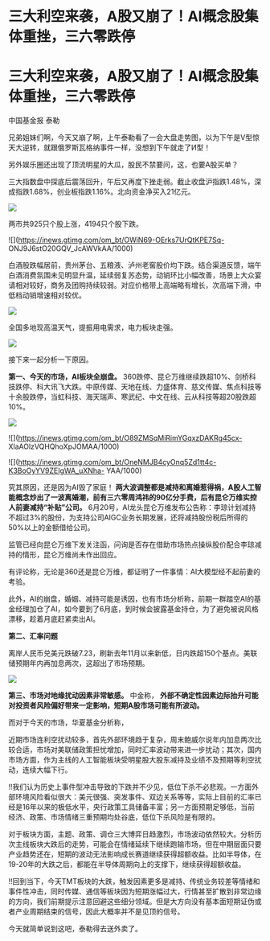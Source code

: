 # 三大利空来袭，A股又崩了！AI概念股集体重挫，三六零跌停

# 三大利空来袭，A股又崩了！AI概念股集体重挫，三六零跌停

中国基金报 泰勒

兄弟姐妹们啊，今天又崩了啊，上午泰勒看了一会大盘走势图，以为下午是V型惊天大逆转，就跟俄罗斯瓦格纳事件一样，没想到下午就走了И型！

另外娱乐圈还出现了顶流明星的大瓜，股民不禁要问，这，也要A股买单？

三大指数盘中探底后震荡回升，午后又再度下挫走弱。截止收盘沪指跌1.48%，深成指跌1.68%，创业板指跌1.16%。北向资金净买入21亿元。

![](https://inews.gtimg.com/om_bt/ODT_EUufvNrrlqot6lUQp4MLSfOY6oh4IQJ3qlUccwZrIAA/1000)

两市共925只个股上涨，4194只个股下跌。

![](https://inews.gtimg.com/om_bt/OWiN69-OErks7UrQtKPE7Sq-
ONJ9J6stO20GQV_JcAWVkAA/1000)

白酒股跌幅居前，贵州茅台、五粮液、泸州老窖股价均下跌。结合渠道反馈，端午白酒消费氛围未见明显升温，延续弱复苏态势，动销环比小幅改善，场景上大众宴请相对较好，商务及团购持续较弱。对应价格带上高端略有增长，次高端下滑，中低档动销增速相对较优。

![](https://inews.gtimg.com/om_bt/O4V7Grn-5rrZ2bVjWmJ6Nvv4tb8cdMUdbI__D7lFIl1AIAA/1000)

全国多地现高温天气，提振用电需求，电力板块走强。

![](https://inews.gtimg.com/om_bt/Ow51C0WAVZMTKWzRz6IPPGSlMu9PLLnUpqV5wEs49uuB0AA/1000)

接下来一起分析一下原因。

**第一、今天的市场，AI板块全崩盘。**
360跌停、昆仑万维继续跌超10%、剑桥科技跌停、科大讯飞大跌。中原传媒、天地在线、力盛体育、慈文传媒、焦点科技等十余股跌停，当虹科技、海天瑞声、寒武纪、中文在线、云从科技等超20股跌超10%。

![](https://inews.gtimg.com/om_bt/Ohokngs2wHQX8RsXDZnJpmFyeXSG3axX5rrHvR2O3lbmwAA/1000)

![](https://inews.gtimg.com/om_bt/O89ZMSqMiRimYGqxzDAKRg45cx-
XlaAOlzVQHQhoXpJOMAA/1000)

![](https://inews.gtimg.com/om_bt/OneNMJB4cyOnq5Zd1tt4c-K3BoOyYV9ZEIgWA_uXNha-
YAA/1000)

究其原因，还是因为AI毁了家庭！
**两大波调整都是减持和离婚惹得祸，A股人工智能概念炒出了一波离婚潮，前有三六零周鸿祎的90亿分手费，后有昆仑万维实控人前妻减持“补贴”公司。**
6月20号，AI龙头昆仑万维发布公告称：李琼计划减持不超过3%的股份，为支持公司AIGC业务长期发展，还将减持股份税后所得的50%以上的金额借给公司。

监管已经向昆仑万维下发关注函，问询是否存在借助市场热点操纵股价配合李琼减持的情形，昆仑万维尚未作出回应。

有评论称，无论是360还是昆仑万维，都证明了一件事情：AI大模型经不起前妻的考验。

此外，AI的崩盘，婚姻、减持可能是诱因，也有市场分析称，前期一群踏空AI的基金经理加仓了AI，如今要到了6月底，到时候会披露基金持仓，为了避免被说风格漂移，趁着月底赶紧卖出AI。

**第二、汇率问题**

离岸人民币兑美元跌破7.23，刷新去年11月以来新低，日内跌超150个基点。美联储预期年内再加息两次，这超出了市场预期。

![](https://inews.gtimg.com/om_bt/OtsHRVzYS8vrAKkJxJYtNaMnvbAJ3IZ7fUiderbIZam5IAA/1000)

**第三、市场对地缘扰动因素非常敏感。** 中金称， **外部不确定性因素边际抬升可能对投资者风险偏好带来一定影响，短期A股市场可能有所波动。**

而对于今天的市场，华夏基金分析称，

近期市场连利空扰动较多，首先外部环境趋于复杂，周末鲍威尔说年内加息两次比较合适，市场对美联储政策担忧增加，同时汇率波动带来进一步扰动；其次，国内市场方面，作为主线的人工智能板块受明星股大股东减持及业绩不及预期等利空扰动，连续大幅下行。

‼我们认为历史上事件型冲击导致的下跌并不少见，低位下杀不必悲观。一方面外部环境风险看似很大：美元很强、突发事件、双边关系等等，实际上目前的汇率已经是16年以来的极低水平，央行政策工具储备丰富；另一方面预期足够低，当前经济、政策、市场情绪三重预期均处谷底，低位下杀风险是有限的。

对于板块方面，主题、政策、调仓三大博弈日趋激烈，市场波动依然较大。分析历次主线板块大跌后的走势，可能会在情绪延续下继续跑输市场，但在中期层面只要产业趋势还在，短期的波动无法影响成长赛道继续获得超额收益。比如半导体，在19-20年的大跌之后，都能在半导体周期向上的支撑下，继续获得超额收益。

‼回到当下，今天TMT板块的大跌，触发因素更多是减持、传统业务较差等情绪和事件性冲击，同时传媒、通信等板块因为短期涨幅过大，行情甚至扩散到非常边缘的方向，我们前期提示注意回避这些细分领域。但是大方向没有基本面短期证伪或者产业周期结束的信号，因此大概率并不是见顶的信号。

今天就简单说到这吧，泰勒得去送外卖了。

